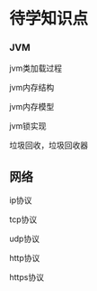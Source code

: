 # 待学知识点



### JVM

jvm类加载过程

jvm内存结构

jvm内存模型

jvm锁实现

垃圾回收，垃圾回收器



## 网络

ip协议

tcp协议

udp协议

http协议

https协议





